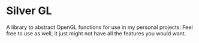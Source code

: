 # Silver GL

A library to abstract OpenGL functions for use in my personal projects. Feel free to use as well, it just might not have all the features you would want.
